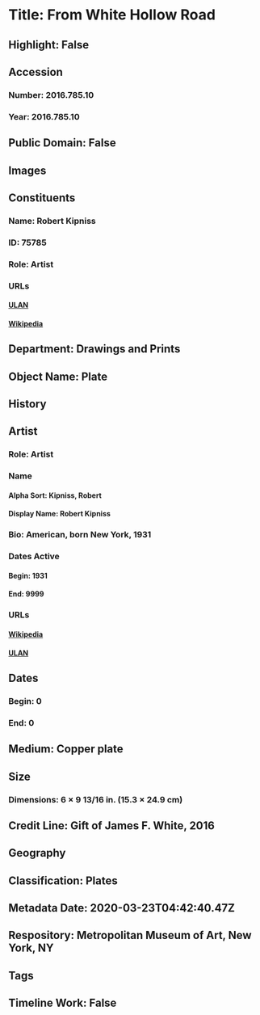 # Title: From White Hollow Road
## Highlight: False
## Accession
### Number: 2016.785.10
### Year: 2016.785.10
## Public Domain: False
## Images
## Constituents
### Name: Robert Kipniss
### ID: 75785
### Role: Artist
### URLs
#### [ULAN](http://vocab.getty.edu/page/ulan/500104369)
#### [Wikipedia](https://www.wikidata.org/wiki/Q24565752)
## Department: Drawings and Prints
## Object Name: Plate
## History
## Artist
### Role: Artist
### Name
#### Alpha Sort: Kipniss, Robert
#### Display Name: Robert Kipniss
### Bio: American, born New York, 1931
### Dates Active
#### Begin: 1931
#### End: 9999
### URLs
#### [Wikipedia](https://www.wikidata.org/wiki/Q24565752)
#### [ULAN](http://vocab.getty.edu/page/ulan/500104369)
## Dates
### Begin: 0
### End: 0
## Medium: Copper plate
## Size
### Dimensions: 6 × 9 13/16 in. (15.3 × 24.9 cm)
## Credit Line: Gift of James F. White, 2016
## Geography
## Classification: Plates
## Metadata Date: 2020-03-23T04:42:40.47Z
## Respository: Metropolitan Museum of Art, New York, NY
## Tags
## Timeline Work: False